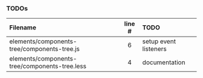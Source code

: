 ### TODOs
| Filename | line # | TODO
|:------|:------:|:------
| elements/components-tree/components-tree.js | 6 | setup event listeners
| elements/components-tree/components-tree.less | 4 | documentation
